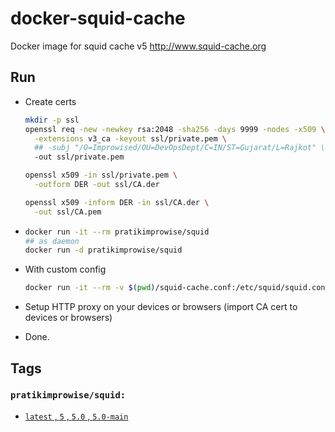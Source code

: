 # docker-squid-cache

Docker image for squid cache v5 <http://www.squid-cache.org>

## Run

- Create certs

  ```bash
  mkdir -p ssl
  openssl req -new -newkey rsa:2048 -sha256 -days 9999 -nodes -x509 \
    -extensions v3_ca -keyout ssl/private.pem \
    ## -subj "/O=Improwised/OU=DevOpsDept/C=IN/ST=Gujarat/L=Rajkot" \
    -out ssl/private.pem

  openssl x509 -in ssl/private.pem \
    -outform DER -out ssl/CA.der

  openssl x509 -inform DER -in ssl/CA.der \
    -out ssl/CA.pem
  ```

- ```bash
  docker run -it --rm pratikimprowise/squid
  ## as daemon
  docker run -d pratikimprowise/squid
  ```

- With custom config

  ```bash
  docker run -it --rm -v $(pwd)/squid-cache.conf:/etc/squid/squid.conf pratikimprowise/squid
  ```

- Setup HTTP proxy on your devices or browsers (import CA cert to devices or browsers)

- Done.

## Tags

### `pratikimprowise/squid:`

- [`latest` , `5` , `5.0` , `5.0-main`](https://hub.docker.com/r/pratikimprowise/squid/tags?page=1&ordering=last_updated&name=5)

